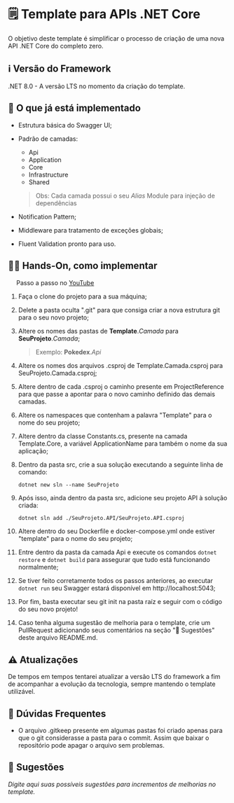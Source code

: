 # 🗒️ Template para APIs .NET Core

O objetivo deste template é simplificar o processo de criação de uma nova API .NET Core do completo zero.

## ℹ️ Versão do Framework

.NET 8.0 - A versão LTS no momento da criação do template.

## 💭 O que já está implementado

- Estrutura básica do Swagger UI;
- Padrão de camadas:
    - Api
    - Application
    - Core
    - Infrastructure
    - Shared

    > Obs: Cada camada possui o seu _Alias_ Module para injeção de dependências
- Notification Pattern;
- Middleware para tratamento de exceções globais;
- Fluent Validation pronto para uso.

## 🖐🏼 Hands-On, como implementar

<img height="15" src="https://ik.imagekit.io/ghmg33v8b/technologies-logos/youtube_OJovsWaYF.png?updatedAt=1759543348186" /> Passo a passo no [YouTube](https://youtu.be/IcpJcf83hBk)

1. Faça o clone do projeto para a sua máquina;

2. Delete a pasta oculta ".git" para que consiga criar a nova estrutura git para o seu novo projeto;

3. Altere os nomes das pastas de **Template**._Camada_ para **SeuProjeto**._Camada_;

    > Exemplo: **Pokedex**._Api_

4. Altere os nomes dos arquivos .csproj de Template.Camada.csproj para SeuProjeto.Camada.csproj;

5. Altere dentro de cada .csproj o caminho presente em ProjectReference para que passe a apontar para o novo caminho definido das demais camadas.

6. Altere os namespaces que contenham a palavra "Template" para o nome do seu projeto;

7. Altere dentro da classe Constants.cs, presente na camada Template.Core, a variável ApplicationName para também o nome da sua aplicação;

8. Dentro da pasta src, crie a sua solução executando a seguinte linha de comando:

    ```dotnet new sln --name SeuProjeto```

9. Após isso, ainda dentro da pasta src, adicione seu projeto API à solução criada:

    ```dotnet sln add ./SeuProjeto.API/SeuProjeto.API.csproj```

10. Altere dentro do seu Dockerfile e docker-compose.yml onde estiver "template" para o nome do seu projeto;

11. Entre dentro da pasta da camada Api e execute os comandos `dotnet restore` e `dotnet build` para assegurar que tudo está funcionando normalmente;

12. Se tiver feito corretamente todos os passos anteriores, ao executar `dotnet run` seu Swagger estará disponível em http://localhost:5043;

13. Por fim, basta executar seu git init na pasta raíz e seguir com o código do seu novo projeto!

14. Caso tenha alguma sugestão de melhoria para o template, crie um PullRequest adicionando seus comentários na seção "🎈 Sugestões" deste arquivo README.md.

## ⚠️ Atualizações

De tempos em tempos tentarei atualizar a versão LTS do framework a fim de acompanhar a evolução da tecnologia, sempre mantendo o template utilizável.

## 🤔 Dúvidas Frequentes

- O arquivo .gitkeep presente em algumas pastas foi criado apenas para que o git considerasse a pasta para o commit. Assim que baixar o repositório pode apagar o arquivo sem problemas.

## 🎈 Sugestões

_Digite aqui suas possíveis sugestões para incrementos de melhorias no template._
